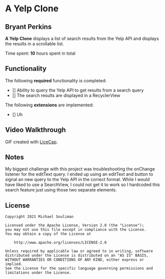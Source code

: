 # A Yelp Clone

## Bryant Perkins

**A Yelp Clone** displays a list of search results from the Yelp API and displays the results in a scrollable list. 

Time spent: **10** hours spent in total

## Functionality 

The following **required** functionality is completed:

* [] Ability to query the Yelp API to get results from a search query
* [] The search results are displayed in a RecyclerView

The following **extensions** are implemented:

* [] Uh

## Video Walkthrough

GIF created with [LiceCap](http://www.cockos.com/licecap/).

## Notes

My biggest challenge with this project was troubleshooting the onChange listener for the editText query.
I ended up using an editText and button to signal an new query to the Yelp API in the correct format.
While I would have liked to use a SearchView, I could not get it to work so I hardcoded this search feature
just using those two separate elements.

## License

    Copyright 2021 Michael Souliman

    Licensed under the Apache License, Version 2.0 (the "License");
    you may not use this file except in compliance with the License.
    You may obtain a copy of the License at

        http://www.apache.org/licenses/LICENSE-2.0

    Unless required by applicable law or agreed to in writing, software
    distributed under the License is distributed on an "AS IS" BASIS,
    WITHOUT WARRANTIES OR CONDITIONS OF ANY KIND, either express or implied.
    See the License for the specific language governing permissions and
    limitations under the License.
